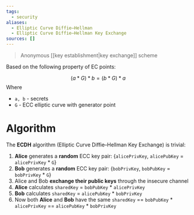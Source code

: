```yaml
---
tags:
  - security
aliases:
  - Elliptic Curve Diffie–Hellman
  - Elliptic Curve Diffie–Hellman Key Exchange
sources: []
---
```

> Anonymous [[key establishment|key exchange]] scheme

Based on the following property of EC points:

$$ (a * G) * b = (b * G) * a $$
Where 
- `a, b` - secrets
- `G` - ECC elliptic curve with generator point

# Algorithm
The **ECDH** algorithm (Elliptic Curve Diffie–Hellman Key Exchange) is trivial:

1. **Alice** generates a **random** ECC key pair: {`alicePrivKey`, `alicePubKey` = `alicePrivKey` * `G`}
2. **Bob**  generates a **random** ECC key pair: {`bobPrivKey`, `bobPubKey` = `bobPrivKey` * `G`}
3. Alice and Bob **exchange their public keys** through the insecure channel
4. **Alice** calculates `sharedKey` = `bobPubKey` * `alicePrivKey`
5. **Bob** calculates `sharedKey` = `alicePubKey` * `bobPrivKey`
6. Now both **Alice** and **Bob** have the same 
`sharedKey` == `bobPubKey` * `alicePrivKey` == `alicePubKey` * `bobPrivKey`
